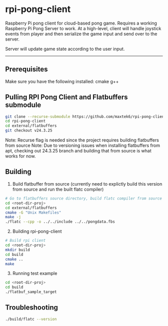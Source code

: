 # rpi-pong-client

Raspberry Pi pong client for cloud-based pong game. Requires a working Raspberry Pi Pong Server to work.
At a high-level, client will handle joystick events from player and then serialize the game input and send over to the server.

Server will update game state according to the user input.

---

## Prerequisites

Make sure you have the following installed:
cmake
g++

## Pulling RPI Pong Client and Flatbuffers submodule
```bash
git clone --recurse-submodule https://github.com/maxtek6/rpi-pong-client.git
cd rpi-pong-client
cd external/flatbuffers
git checkout v24.3.25
```
Note: Recurse flag is needed since the project requires building flatbuffers from source
Note: Due to versioning issues when installing flatbuffers from apt, checking out 24.3.25 branch and building that from source is what works for now.

## Building
1. Build flatbuffer from source (currently need to explictly build this version from source and run the built flatc compiler)
```bash
# Go to flatbuffers source directory, build flatc compiler from source and generate header file
cd <root-dir-proj>
cd external/flatbuffers
cmake -G "Unix Makefiles"
make -j
./flatc --cpp -o ../../include ../../pongdata.fbs

```
2. Building rpi-pong-client
```bash
# Build rpi client
cd <root-dir-proj>
mkdir build
cd build
cmake ..
make
```
3. Running test example
```bash
cd <root-dir-proj>
cd build
./flatbuf_sample_target
```

## Troubleshooting
```bash
./build/flatc --version 
```
